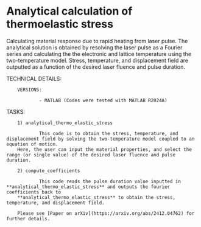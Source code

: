 # Analytical calculation of thermoelastic stress
Calculating material response due to rapid heating from laser pulse. The analytical solution is obtained by resolving the laser pulse as a Fourier series and calculating the the electronic and lattice temperature using the two-temperature model. Stress, temperature, and displacement field are outputted as a function of the desired laser fluence and pulse duration.

TECHNICAL DETAILS:

        VERSIONS:

                - MATLAB (Codes were tested with MATLAB R2024A)
TASKS:

        1) analytical_thermo_elastic_stress

                This code is to obtain the stress, temperature, and displacement field by solving the two-temperature model coupled to an equation of motion.
		Here, the user can input the material properties, and select the range (or single value) of the desired laser fluence and pulse duration.

        2) compute_coefficients
                
                This code reads the pulse duration value inputted in **analytical_thermo_elastic_stress** and outputs the fourier coefficients back to 
		**analytical_thermo_elastic_stress** to obtain the stress, temperature, and displacement field.
                
		Please see [Paper on arXiv](https://arxiv.org/abs/2412.04762) for further details.
